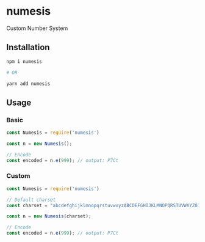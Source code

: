 # numesis
Custom Number System

## Installation
```bash
npm i numesis

# OR

yarn add numesis
```
## Usage
### Basic
```js
const Numesis = require('numesis')

const n = new Numesis(); 

// Encode
const encoded = n.e(999); // output: P7Ct
```
### Custom
```js
const Numesis = require('numesis')

// Default charset
const charset = "abcdefghijklmnopqrstuvwxyzABCDEFGHIJKLMNOPQRSTUVWXYZ0123456789";

const n = new Numesis(charset); 

// Encode
const encoded = n.e(999); // output: P7Ct
```